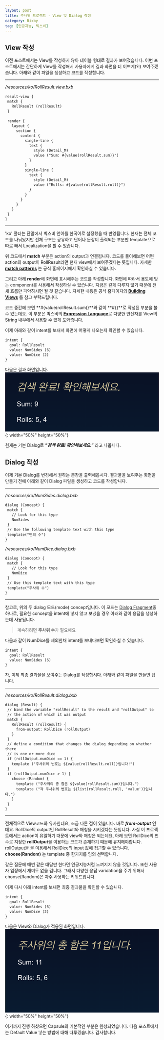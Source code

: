 ```yaml
---
layout: post
title: 주사위 프로젝트 - View 및 Dialog 작성
category: Bixby
tag: [인공지능, 빅스비]
---
```


## View 작성

이전 포스트에서는 View를 작성하지 않아 테이블 형태로 결과가 보여졌습니다. 이번 포스트에서는 간단하게 View를 작성해서 사용자에게 결과 화면을 더 이쁘게(?!) 보여주겠습니다. 아래와 같이 파일을 생성하고 코드를 작성합니다.

***

*/resources/ko/RollResult.view.bxb*
```
result-view {
 match {
   RollResult (rollResult)
 }

 render {
   layout {
     section {
       content {
         single-line {
           text {
             style (Detail_M)
             value ("Sum: #{value(rollResult.sum)}")
           }
         }
         single-line {
           text {
             style (Detail_M)
             value ("Rolls: #{value(rollResult.roll)}")
           }
         }
       }
     }
   }
 }
}
```

***

<div class="message">
'ko' 폴더는 단말에서 빅스비 언어를 한국어로 설정했을 때 반영됩니다. 현재는 전체 코드를 나눠놨지만 전체 구조는 공유하고 단어나 문장이 출력되는 부분만 template으로 따로 빼서 Localization을 할 수 있습니다.
</div>

위 코드에서 **match** 부분은 action의 output과 연결됩니다. 코드를 풀이해보면 어떤 action의 output이 RollResult라면 현재 view에서 보여주겠다는 뜻입니다. 자세한 [**match patterns**](https://bixbydevelopers.com/dev/docs/dev-guide/developers/customizing-plan.match-patterns) 는 공식 홈페이지에서 확인하실 수 있습니다.


그리고 아래 **render**에 화면에 표시해주는 코드를 작성합니다. 화면에 따라서 용도에 맞는 component를 사용해서 작성하실 수 있습니다. 지금은 깊게 다루지 않기 때문에 전체 흐름만 파악하시면 될 것 같습니다. 자세한 내용은 공식 홈페이지의 [**Building Views**](https://bixbydevelopers.com/dev/docs/dev-guide/developers/building-views) 를 참고 부탁드립니다. 


코드 중간에 보면 **#{value(rollResult.sum)}**와 같이 **#{}**로 작성된 부분을 볼 수 있는데요. 이 부분은 빅스비의 [**Expression Language**](https://bixbydevelopers.com/dev/docs/dev-guide/developers/customizing-plan.using-el)로 다양한 연산자를 View의 String 내부에서 사용할 수 있게 도와줍니다.

이제 아래와 같이 intent를 보내서 화면에 어떻게 나오는지 확인할 수 있습니다.

```
intent {
  goal: RollResult
  value: NumSides (6)
  value: NumDice (2)
}
```

다음은 결과 화면입니다.
![image](/assets/2018-12-28-basic_tutorial_4/result.png){: width="50%" height="50%"}

현재는 기본 Dialog로 ***"검색 완료! 확인해보세요."*** 라고 나옵니다. 




## Dialog 작성

이제 기본 Dialog를 변경해서 원하는 문장을 출력해봅시다. 결과물을 보여주는 화면을 만들기 전에 아래와 같이 Dialog 파일을 생성하고 코드를 작성합니다.

***

*/resources/ko/NumSides.dialog.bxb*
```
dialog (Concept) {
 match {
   // Look for this type
   NumSides
 }
 // Use the following template text with this type
 template("면의 수")
}
```


*/resources/ko/NumDice.dialog.bxb*
```
dialog (Concept) {
 match {
   // Look for this type
   NumDice
 }
 // Use this template text with this type
 template("주사위 수")
}
 ```

***


 참고로, 위의 두 dialog 모드(mode) concept입니다. 이 모드는 [Dialog Fragment](https://bixbydevelopers.com/dev/docs/reference/ref-topics/dialog-modes.dialog-fragments#concept-fragment)중 하나로, 필요한 concept을 intent에 넣지 않고 보냈을 경우 아래와 같이 응답을 생성하는데 사용됩니다. 

> 계속하려면 **주사위 수**가 필요해요

다음과 같이 NumDice를 제외한채 intent를 보내다보면 확인하실 수 있습니다.

```
intent {
  goal: RollResult
  value: NumSides (6)
}
```

자, 이제 최종 결과물을 보여주는 Dialog를 작성합시다. 아래와 같이 파일을 만들면 됩니다.

***

*/resources/ko/RollResult.dialog.bxb*
```
dialog (Result) {
 // bind the variable "rollResult" to the result and "rollOutput" to
 // the action of which it was output
 match {
   RollResult (rollResult) {
     from-output: RollDice (rollOutput)
   }
 }
 // define a condition that changes the dialog depending on whether there
 // is one or more dice
 if (rollOutput.numDice == 1) {
   template ("주사위의 번호는 ${value(rollResult.roll)}입니다!")    
 }
 if (rollOutput.numDice > 1) {
   choose (Random) {
     template ("주사위의 총 합은 ${value(rollResult.sum)}입니다.")
     template ("각 주사위의 번호는 ${list(rollResult.roll, 'value')}입니다.")    
   }
 }
}
```

***


전체적으로 View코드와 유사한데요, 조금 다른 점이 있습니다. 바로 ***from-output*** 인데요. RollDice의 output인 RollResult와 매칭을 시키겠다는 뜻입니다. 사실 이 프로젝트에서는 action이 유일하기 때문에 view와 매칭은 되는데요, 아래 보면 RollDice의 변수로 지정한 **rollOutput**을 이용하는 코드가 존재하기 때문에 유지해야합니다. rollOutput을 을 이용해서 RollDice의 input 값에 접근할 수 있습니다. **choose(Random)** 는 template 중 한가지를 임의 선택합니다.

<div class="message">
같은 질문에 매번 같은 대답만 한다면 인공지능처럼 느껴지지 않을 것입니다. 또한 사용자 입장에서 재미도 없을 겁니다. 그래서 다양한 응답 varidation을 주기 위해서 choose(Random)은 자주 사용하는 키워드입니다.
</div>

이제 다시 아래 intent를 보내면 최종 결과물을 확인할 수 있습니다. 

```
intent {
  goal: RollResult
  value: NumSides (6)
  value: NumDice (2)
}
```

다음은 View와 Dialog가 적용된 화면입니다.
![image](/assets/2018-12-28-basic_tutorial_4/result2.png){: width="50%" height="50%"}


여기까지 진행 하셨으면 Capsule의 기본적인 부분은 완성되었습니다. 다음 포스트에서는 Default Value 넣는 방법에 대해 다루겠습니다. 감사합니다.
